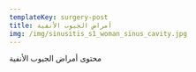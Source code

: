```yaml
---
templateKey: surgery-post
title: أمراض الجيوب الأنفية
img: /img/sinusitis_s1_woman_sinus_cavity.jpg
---
```


محتوى أمراض الجيوب الأنفية
